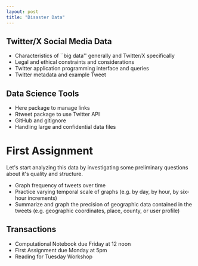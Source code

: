 ```yaml
---
layout: post
title: "Disaster Data"
---
```


## Twitter/X Social Media Data

- Characteristics of ``big data'' generally and Twitter/X specifically
- Legal and ethical constraints and considerations
- Twitter application programming interface and queries
- Twitter metadata and example Tweet

## Data Science Tools

- Here package to manage links
- Rtweet package to use Twitter API
- GitHub and gitignore
- Handling large and confidential data files

# First Assignment

Let's start analyzing this data by investigating some preliminary questions about it's quality and structure.

- Graph frequency of tweets over time
- Practice varying temporal scale of graphs (e.g. by day, by hour, by six-hour increments)
- Summarize and graph the precision of geographic data contained in the tweets (e.g. geographic coordinates, place, county, or user profile)

## Transactions

- Computational Notebook due Friday at 12 noon
- First Assignment due Monday at 5pm
- Reading for Tuesday Workshop